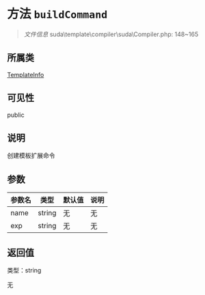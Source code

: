# 方法 `buildCommand`

> *文件信息* suda\template\compiler\suda\Compiler.php: 148~165

## 所属类 

[TemplateInfo](../TemplateInfo.md)

## 可见性

public

## 说明

创建模板扩展命令


## 参数


| 参数名 | 类型 | 默认值 | 说明 |
|--------|-----|-------|-------|
| name |  string | 无 | 无 |
| exp |  string | 无 | 无 |



## 返回值

类型：string

无


